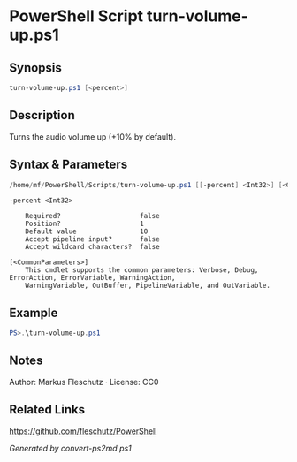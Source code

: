 # PowerShell Script turn-volume-up.ps1

## Synopsis
```powershell
turn-volume-up.ps1 [<percent>]
```

## Description
Turns the audio volume up (+10% by default).

## Syntax & Parameters
```powershell
/home/mf/PowerShell/Scripts/turn-volume-up.ps1 [[-percent] <Int32>] [<CommonParameters>]
```

```
-percent <Int32>
    
    Required?                    false
    Position?                    1
    Default value                10
    Accept pipeline input?       false
    Accept wildcard characters?  false
```

```
[<CommonParameters>]
    This cmdlet supports the common parameters: Verbose, Debug, ErrorAction, ErrorVariable, WarningAction, 
    WarningVariable, OutBuffer, PipelineVariable, and OutVariable.
```

## Example
```powershell
PS>.\turn-volume-up.ps1
```


## Notes
Author:  Markus Fleschutz · License: CC0

## Related Links
https://github.com/fleschutz/PowerShell

*Generated by convert-ps2md.ps1*

